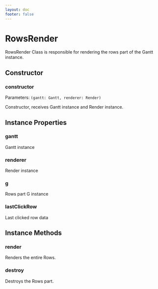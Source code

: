 ```yaml
---
layout: doc
footer: false
---
```


# RowsRender

RowsRender Class is responsible for rendering the rows part of the Gantt instance.

## Constructor

### constructor

Parameters: `(gantt: Gantt, renderer: Render)`

Constructor, receives Gantt instance and Render instance.

## Instance Properties

### gantt

Gantt instance

### renderer

Render instance

### g

Rows part G instance

### lastClickRow

Last clicked row data

## Instance Methods

### render

Renders the entire Rows.

### destroy

Destroys the Rows part.

